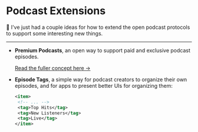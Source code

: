 # Podcast Extensions

:wave: I've just had a couple ideas for how to extend the open podcast protocols to support some interesting new things.

---

- **Premium Podcasts**, an open way to support paid and exclusive podcast episodes.

  [Read the fuller concept here &rarr;](premium.md)
- **Episode Tags**, a simple way for podcast creators to organize their own episodes, and for apps to present better UIs for organizing them:

   ```xml
  <item>
    <!-- ... -->
    <tag>Top Hits</tag>
    <tag>New Listeners</tag>
    <tag>Live</tag>
  </item>
   ```
